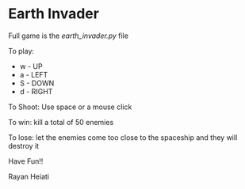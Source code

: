 Earth Invader
=============

Full game is the *earth_invader.py* file

To play:

* w - UP
* a - LEFT
* S - DOWN
* d - RIGHT

To Shoot:
Use space or a mouse click

To win:
kill a total of 50 enemies

To lose:
let the enemies come too close to the spaceship and they will destroy it

Have Fun!!

Rayan Heiati